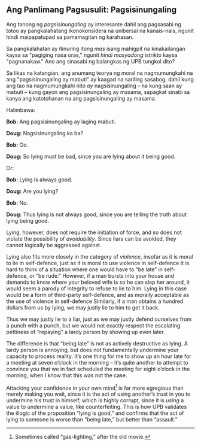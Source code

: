 ## Ang Panlimang Pagsusulit: Pagsisinungaling

Ang tanong ng *pagsisinungaling* ay interesante dahil ang pagsasabi ng totoo ay pangkalahatang ikonokonsidera na unibersal na kanais-nais, ngunit hindi maipapatupad sa pamamagitan ng karahasan.

Sa pangkalahatan ay itinuring itong *mas* isang mahigpit na kinakailangan kaysa sa "pagiging nasa oras," ngunit *hindi masyadong* istrikto kaysa "pagnanakaw." Ano ang sinasabi ng balangkas ng UPB tungkol dito?

Sa likas na katangian, ang anumang teorya ng moral na nagmumungkahi na ang "pagsisinungaling ay mabuti" ay kaagad na sariling sasabog, dahil kung ang tao na nagmumungkahi nito *ay* nagsisinungaling – na kung saan ay mabuti – kung gayon ang pagsisinungaling ay masama, sapagkat sinabi sa kanya ang katotohanan na ang pagsisinungaling ay masama.

Halimbawa:

**Bob:** Ang pagsisinungaling ay laging mabuti.

**Doug:** Nagsisinungaling ka ba?

**Bob:** Oo.

**Doug:** So lying must be bad, since you are lying about it being good.

Or:

**Bob:** Lying is always good.

**Doug:** Are you lying?

**Bob:** No.

**Doug:** Thus lying is not always good, since you are telling the truth about lying being good.

Lying, however, does not require the initiation of force, and so does not violate the possibility of *avoidability*. Since liars can be avoided, they cannot logically be aggressed against.

Lying also fits more closely in the category of *violence*, insofar as it is moral to lie in self-defence, just as it is moral to use violence in self-defence It is hard to think of a situation where one would have to “be late” in self-defence, or “be rude.” However, if a man bursts into your house and demands to know where your beloved wife is so he can slap her around, it would seem a parody of integrity to refuse to lie to him. Lying in this case would be a form of third-party self-defence, and as morally acceptable as the use of violence in self-defence Similarly, if a man obtains a hundred dollars from us by lying, we may justly lie to him to get it back.

Thus we may justly lie to a liar, just as we may justly defend ourselves from a punch with a punch, but we would not exactly respect the escalating pettiness of “repaying” a tardy person by showing up even later.

The difference is that “being late” is not as actively destructive as lying. A tardy person is annoying, but does not fundamentally undermine your capacity to process reality. It’s one thing for me to show up an hour late for a meeting at seven o’clock in the morning – it’s quite another to attempt to convince you that we in fact scheduled the meeting for eight o’clock in the morning, when I know that this was not the case.

Attacking your confidence in your own mind[^5] is far more egregious than merely making you wait, since it is the act of using another’s trust in you to undermine his trust in himself, which is highly corrupt, since it is *using* a value to undermine a value, like counterfeiting. This is how UPB validates the illogic of the proposition “lying is good,” and confirms that the act of lying to someone is worse than “being late,” but better than “assault.”

[^5]: Sometimes called “gas-lighting,” after the old movie.
